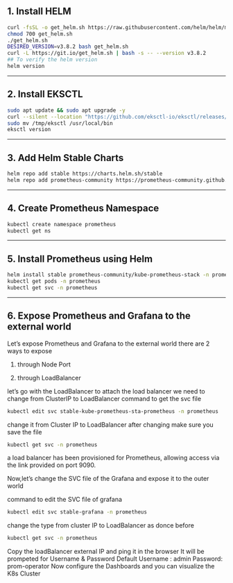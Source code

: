 ## 1. Install HELM

```bash
curl -fsSL -o get_helm.sh https://raw.githubusercontent.com/helm/helm/main/scripts/get-helm-3
chmod 700 get_helm.sh
./get_helm.sh
DESIRED_VERSION=v3.8.2 bash get_helm.sh
curl -L https://git.io/get_helm.sh | bash -s -- --version v3.8.2
## To verify the helm version
helm version  
```

---
## 2. Install EKSCTL
```bash
sudo apt update && sudo apt upgrade -y
curl --silent --location "https://github.com/eksctl-io/eksctl/releases/latest/download/eksctl_$(uname -s)_amd64.tar.gz" | tar xz -C /tmp
sudo mv /tmp/eksctl /usr/local/bin
eksctl version
```

---
## 3. Add Helm Stable Charts 
```bash
helm repo add stable https://charts.helm.sh/stable
helm repo add prometheus-community https://prometheus-community.github.io/helm-charts
```

---
## 4. Create Prometheus Namespace
```bash
kubectl create namespace prometheus
kubectl get ns
```


---

## 5. Install Prometheus using Helm

```bash
helm install stable prometheus-community/kube-prometheus-stack -n prometheus
kubectl get pods -n prometheus
kubectl get svc -n prometheus
```


---

## 6. Expose Prometheus and Grafana to the external world
Let’s expose Prometheus and Grafana to the external world
there are 2 ways to expose

1. through Node Port

2. through LoadBalancer

let’s go with the LoadBalancer
to attach the load balancer we need to change from ClusterIP to LoadBalancer
command to get the svc file
```bash
kubectl edit svc stable-kube-prometheus-sta-prometheus -n prometheus
```
change it from Cluster IP to LoadBalancer after changing make sure you save the file

```bash
kubectl get svc -n prometheus
```
a load balancer has been provisioned for Prometheus, allowing access via the link provided on port 9090.

Now,let’s change the SVC file of the Grafana and expose it to the outer world

command to edit the SVC file of grafana

```bash
kubectl edit svc stable-grafana -n prometheus
```
change the type from cluster IP to LoadBalancer as donce before

```bash
kubectl get svc -n prometheus
```
Copy the loadBalancer external IP and ping it in the browser
It will be prompeted for Username & Password
Default Username : admin
Password: prom-operator
Now configure the Dashboards and you can visualize the K8s Cluster 

